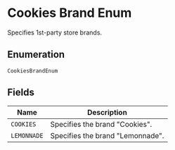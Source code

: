 
# Cookies Brand Enum

Specifies 1st-party store brands.

## Enumeration

`CookiesBrandEnum`

## Fields

| Name | Description |
|  --- | --- |
| `COOKIES` | Specifies the brand "Cookies". |
| `LEMONNADE` | Specifies the brand "Lemonnade". |

